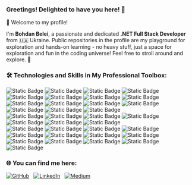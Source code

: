 ### Greetings! Delighted to have you here! 🌟

<p>👋 Welcome to my profile!</p>
<p>I'm <strong>Bohdan Belei</strong>, a passionate and dedicated <strong>.NET Full Stack Developer</strong> from 🇺🇦 Ukraine. Public repositories in the profile are my playground for exploration and hands-on learning - no heavy stuff, just a space for exploration and fun in the coding universe! Feel free to stroll around and explore. 👣</p>

### 🛠️ Technologies and Skills in My Professional Toolbox:

![Static Badge](https://img.shields.io/badge/.NET-%23512BD4?style=for-the-badge&logo=.NET)
![Static Badge](https://img.shields.io/badge/C%23-%23512DA8?style=for-the-badge&logo=C%23)
![Static Badge](https://img.shields.io/badge/ASP.NET%20Core-%237906D4?style=for-the-badge)
![Static Badge](https://img.shields.io/badge/EF%20Core-%23662079?style=for-the-badge)
![Static Badge](https://img.shields.io/badge/MVC-%23FF7025?style=for-the-badge)
![Static Badge](https://img.shields.io/badge/WEB%20API-%23204ECF?style=for-the-badge)
![Static Badge](https://img.shields.io/badge/WEB%20Services-%230F256E?style=for-the-badge)
![Static Badge](https://img.shields.io/badge/Microsoft%20Azure-%230078D4?style=for-the-badge&logo=Microsoft%20Azure)
<br>
![Static Badge](https://img.shields.io/badge/Microservices-%238BC34A?style=for-the-badge)
![Static Badge](https://img.shields.io/badge/REST-%23EF6C00?style=for-the-badge)
![Static Badge](https://img.shields.io/badge/Design%20Patterns-%23283FEB?style=for-the-badge)
![Static Badge](https://img.shields.io/badge/OOP-%23793F8B?style=for-the-badge)
![Static Badge](https://img.shields.io/badge/SOLID%20Principles-%233A3A30?style=for-the-badge)
![Static Badge](https://img.shields.io/badge/Clean%20Architecture-%23513D6C?style=for-the-badge)
![Static Badge](https://img.shields.io/badge/Domain%20Driven%20Design-%2301ABCC?style=for-the-badge)
<br>
![Static Badge](https://img.shields.io/badge/Relational%20Databases-%23741800?style=for-the-badge)
![Static Badge](https://img.shields.io/badge/Microsoft%20SQL%20Server-%23CC2927?style=for-the-badge&logo=Microsoft%20SQL%20Server&logoColor=white)
![Static Badge](https://img.shields.io/badge/PostgreSQL-%234169E1?style=for-the-badge&logo=postgresql&logoColor=white)
![Static Badge](https://img.shields.io/badge/SQLite-%23003B57?style=for-the-badge&logo=SQLite)
<br>
![Static Badge](https://img.shields.io/badge/Messaging%20Systems-%23552900?style=for-the-badge)
![Static Badge](https://img.shields.io/badge/Apache%20Kafka-%23231F20?style=for-the-badge&logo=Apache%20Kafka)
![Static Badge](https://img.shields.io/badge/RabbitMQ-%23FF6600?style=for-the-badge&logo=RabbitMQ&logoColor=white)
<br>
![Static Badge](https://img.shields.io/badge/Angular-%23E53935?style=for-the-badge&logo=angular)
![Static Badge](https://img.shields.io/badge/SPA-%2396142F?style=for-the-badge)
![Static Badge](https://img.shields.io/badge/JavaScript-%23FFA300?style=for-the-badge&logo=javascript&logoColor=white)
![Static Badge](https://img.shields.io/badge/TypeScript-%233178c6?style=for-the-badge&logo=typescript&logoColor=white)
![Static Badge](https://img.shields.io/badge/HTML5-%23E34F26?style=for-the-badge&logo=html5&logoColor=white)
![Static Badge](https://img.shields.io/badge/CSS3-%231572B6?style=for-the-badge&logo=css3)
![Static Badge](https://img.shields.io/badge/Bootstrap-%237952B3?style=for-the-badge&logo=bootstrap&logoColor=white)
![Static Badge](https://img.shields.io/badge/Kendo%20UI-%2368C300?style=for-the-badge)
<br>
![Static Badge](https://img.shields.io/badge/CI%2FCD-%23021F5B?style=for-the-badge)
![Static Badge](https://img.shields.io/badge/GitHub%20Actions-%232088FF?style=for-the-badge&logo=GitHub%20Actions&logoColor=white)
![Static Badge](https://img.shields.io/badge/Docker-%232496ED?style=for-the-badge&logo=Docker&logoColor=white)
![Static Badge](https://img.shields.io/badge/Git-%23F05032?style=for-the-badge&logo=git&logoColor=white)
![Static Badge](https://img.shields.io/badge/Bitbucket-%230052CC?style=for-the-badge&logo=Bitbucket)



### 🌐 You can find me here:

<a href="https://github.com/belei-bohdan" target="_blank"><img alt="GitHub" src="https://img.shields.io/badge/GitHub-%23181717?style=social&logo=github"></a>&nbsp;&nbsp;&nbsp;<a href="https://linkedin.com/in/bohdan-belei" target="_blank"><img alt="LinkedIn" src="https://img.shields.io/badge/LinkedIn-%230A66C2?style=social&logo=linkedin"></a>&nbsp;&nbsp;&nbsp;<a href="https://medium.com/@bohdan-belei" target="_blank"><img alt="Medium" src="https://img.shields.io/badge/Medium-%23000000?style=social&logo=medium"></a>
